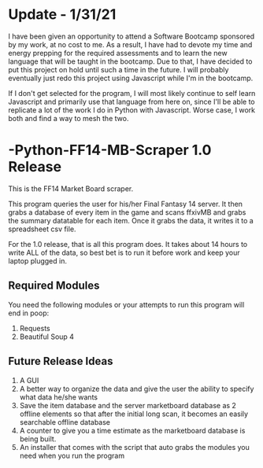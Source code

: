 # Update - 1/31/21
I have been given an opportunity to attend a Software Bootcamp sponsored by my work, at no cost to me.  As a result, I have had to devote my time and energy prepping for the required assessments and to learn the new language that will be taught in the bootcamp.  Due to that, I have decided to put this project on hold until such a time in the future.  I will probably eventually just redo this project using Javascript while I'm in the bootcamp.  

If I don't get selected for the program, I will most likely continue to self learn Javascript and primarily use that language from here on, since I'll be able to replicate a lot of the work I do in Python with Javascript.  Worse case, I work both and find a way to mesh the two.


# -Python-FF14-MB-Scraper 1.0 Release
This is the FF14 Market Board scraper.

This program queries the user for his/her Final Fantasy 14 server.  It then grabs a database of every item in the game and scans ffxivMB and grabs the summary datatable for each item.
Once it grabs the data, it writes it to a spreadsheet csv file.

For the 1.0 release, that is all this program does.  It takes about 14 hours to write ALL of the data, so best bet is to run it before work and keep your laptop plugged in.

## Required Modules
You need the following modules or your attempts to run this program will end in poop:
 
1.  Requests
2.  Beautiful Soup 4



## Future Release Ideas
1.  A GUI
2.  A better way to organize the data and give the user the ability to specify what data he/she wants
3.  Save the item database and the server marketboard database as 2 offline elements so that after the initial long scan, it becomes an easily searchable offline database
4.  A counter to give you a time estimate as the marketboard database is being built.
5.  An installer that comes with the script that auto grabs the modules you need when you run the program
